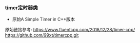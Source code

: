 ### timer定时器类

- 原始A Simple Timer in C++版本

原始链接参考:
<https://www.fluentcpp.com/2018/12/28/timer-cpp/> 
<https://github.com/99xt/timercpp.git>
